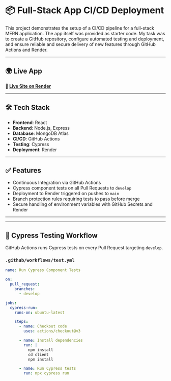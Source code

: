 # 📦 Full-Stack App CI/CD Deployment

This project demonstrates the setup of a CI/CD pipeline for a full-stack MERN application. The app itself was provided as starter code. My task was to create a GitHub repository, configure automated testing and deployment, and ensure reliable and secure delivery of new features through GitHub Actions and Render.

---

## 🌍 Live App

**🔗 [Live Site on Render](https://challange-20.onrender.com)**  

---

## 🛠 Tech Stack

- **Frontend**: React  
- **Backend**: Node.js, Express  
- **Database**: MongoDB Atlas  
- **CI/CD**: GitHub Actions  
- **Testing**: Cypress  
- **Deployment**: Render  

---

## ✅ Features

- Continuous Integration via GitHub Actions
- Cypress component tests on all Pull Requests to `develop`
- Deployment to Render triggered on pushes to `main`
- Branch protection rules requiring tests to pass before merge
- Secure handling of environment variables with GitHub Secrets and Render

---


---

## 🧪 Cypress Testing Workflow

GitHub Actions runs Cypress tests on every Pull Request targeting `develop`.

### `.github/workflows/test.yml`

```yaml
name: Run Cypress Component Tests

on:
  pull_request:
    branches:
      - develop

jobs:
  cypress-run:
    runs-on: ubuntu-latest

    steps:
      - name: Checkout code
        uses: actions/checkout@v3

      - name: Install dependencies
        run: |
          npm install
          cd client
          npm install

      - name: Run Cypress tests
        run: npx cypress run


